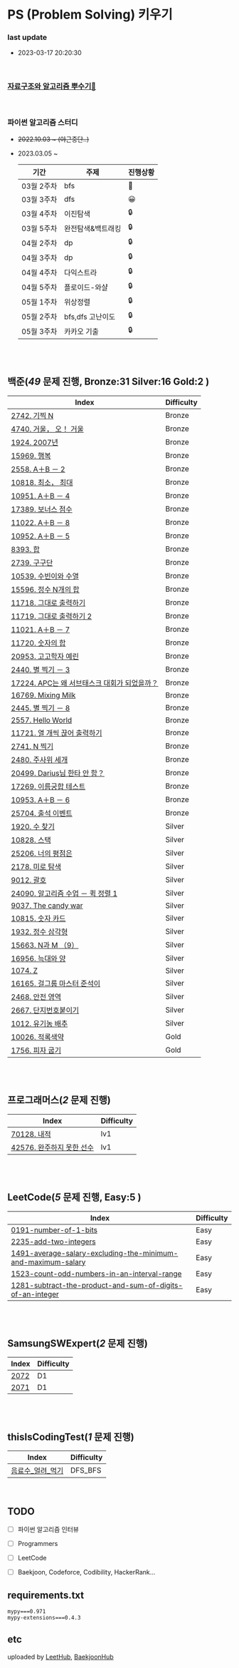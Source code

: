 

# PS (Problem Solving) 키우기


### last update
- 2023-03-17 20:20:30


</br>

### [자료구조와 알고리즘 뿌수기👊](https://www.notion.so/typeerror/e41b98ea18ae4db2b385558f2d018c9f)

</br>

### 파이썬 알고리즘 스터디
- ~~2022.10.03 ~  (야근중단..)~~
- 2023.03.05 ~ 

    |   기간   | 주제 | 진행상황 |
    | -------- | --- | ----- |
    | 03월 2주차 | bfs | 🧐 |
    | 03월 3주차 | dfs | 😀 |
    | 03월 4주차 | 이진탐색| 🔒 |
    | 03월 5주차 | 완전탐색&백트래킹 | 🔒 |
    | 04월 2주차 | dp | 🔒 |
    | 04월 3주차 | dp | 🔒 |
    | 04월 4주차 | 다익스트라 | 🔒 |
    | 04월 5주차 | 플로이드-와샬 | 🔒 |
    | 05월 1주차 |  위상정렬   | 🔒 |
    | 05월 2주차 |  bfs,dfs 고난이도  | 🔒 |
    | 05월 3주차 |  카카오 기출  | 🔒 |






</br></br>
 ## 백준(<i>49</i> 문제 진행, Bronze:31 Silver:16 Gold:2 ) </br>
 | Index | Difficulty |
 | ----- | ----- |
 | [2742. 기찍 N](./백준/Bronze/2742. 기찍 N/기찍 N.py) | Bronze |
 | [4740. 거울， 오！ 거울](./백준/Bronze/4740. 거울， 오！ 거울/거울， 오！ 거울.py) | Bronze |
 | [1924. 2007년](./백준/Bronze/1924. 2007년/2007년.py) | Bronze |
 | [15969. 행복](./백준/Bronze/15969. 행복/행복.py) | Bronze |
 | [2558. A＋B － 2](./백준/Bronze/2558. A＋B － 2/A＋B － 2.py) | Bronze |
 | [10818. 최소， 최대](./백준/Bronze/10818. 최소， 최대/최소， 최대.py) | Bronze |
 | [10951. A＋B － 4](./백준/Bronze/10951. A＋B － 4/A＋B － 4.py) | Bronze |
 | [17389. 보너스 점수](./백준/Bronze/17389. 보너스 점수/보너스 점수.py) | Bronze |
 | [11022. A＋B － 8](./백준/Bronze/11022. A＋B － 8/A＋B － 8.py) | Bronze |
 | [10952. A＋B － 5](./백준/Bronze/10952. A＋B － 5/A＋B － 5.py) | Bronze |
 | [8393. 합](./백준/Bronze/8393. 합/합.py) | Bronze |
 | [2739. 구구단](./백준/Bronze/2739. 구구단/구구단.py) | Bronze |
 | [10539. 수빈이와 수열](./백준/Bronze/10539. 수빈이와 수열/수빈이와 수열.py) | Bronze |
 | [15596. 정수 N개의 합](./백준/Bronze/15596. 정수 N개의 합/정수 N개의 합.py) | Bronze |
 | [11718. 그대로 출력하기](./백준/Bronze/11718. 그대로 출력하기/그대로 출력하기.py) | Bronze |
 | [11719. 그대로 출력하기 2](./백준/Bronze/11719. 그대로 출력하기 2/그대로 출력하기 2.py) | Bronze |
 | [11021. A＋B － 7](./백준/Bronze/11021. A＋B － 7/A＋B － 7.py) | Bronze |
 | [11720. 숫자의 합](./백준/Bronze/11720. 숫자의 합/숫자의 합.py) | Bronze |
 | [20953. 고고학자 예린](./백준/Bronze/20953. 고고학자 예린/고고학자 예린.py) | Bronze |
 | [2440. 별 찍기 － 3](./백준/Bronze/2440. 별 찍기 － 3/별 찍기 － 3.py) | Bronze |
 | [17224. APC는 왜 서브태스크 대회가 되었을까？](./백준/Bronze/17224. APC는 왜 서브태스크 대회가 되었을까？/APC는 왜 서브태스크 대회가 되었을까？.py) | Bronze |
 | [16769. Mixing Milk](./백준/Bronze/16769. Mixing Milk/Mixing Milk.py) | Bronze |
 | [2445. 별 찍기 － 8](./백준/Bronze/2445. 별 찍기 － 8/별 찍기 － 8.py) | Bronze |
 | [2557. Hello World](./백준/Bronze/2557. Hello World/Hello World.py) | Bronze |
 | [11721. 열 개씩 끊어 출력하기](./백준/Bronze/11721. 열 개씩 끊어 출력하기/열 개씩 끊어 출력하기.py) | Bronze |
 | [2741. N 찍기](./백준/Bronze/2741. N 찍기/N 찍기.py) | Bronze |
 | [2480. 주사위 세개](./백준/Bronze/2480. 주사위 세개/주사위 세개.py) | Bronze |
 | [20499. Darius님 한타 안 함？](./백준/Bronze/20499. Darius님 한타 안 함？/Darius님 한타 안 함？.py) | Bronze |
 | [17269. 이름궁합 테스트](./백준/Bronze/17269. 이름궁합 테스트/이름궁합 테스트.py) | Bronze |
 | [10953. A＋B － 6](./백준/Bronze/10953. A＋B － 6/A＋B － 6.py) | Bronze |
 | [25704. 출석 이벤트](./백준/Bronze/25704. 출석 이벤트/출석 이벤트.py) | Bronze |
 | [1920. 수 찾기](./백준/Silver/1920. 수 찾기/수 찾기.py) | Silver |
 | [10828. 스택](./백준/Silver/10828. 스택/스택.py) | Silver |
 | [25206. 너의 평점은](./백준/Silver/25206. 너의 평점은/너의 평점은.py) | Silver |
 | [2178. 미로 탐색](./백준/Silver/2178. 미로 탐색/미로 탐색.py) | Silver |
 | [9012. 괄호](./백준/Silver/9012. 괄호/괄호.py) | Silver |
 | [24090. 알고리즘 수업 － 퀵 정렬 1](./백준/Silver/24090. 알고리즘 수업 － 퀵 정렬 1/알고리즘 수업 － 퀵 정렬 1.py) | Silver |
 | [9037. The candy war](./백준/Silver/9037. The candy war/The candy war.py) | Silver |
 | [10815. 숫자 카드](./백준/Silver/10815. 숫자 카드/숫자 카드.py) | Silver |
 | [1932. 정수 삼각형](./백준/Silver/1932. 정수 삼각형/정수 삼각형.py) | Silver |
 | [15663. N과 M （9）](./백준/Silver/15663. N과 M （9）/N과 M （9）.py) | Silver |
 | [16956. 늑대와 양](./백준/Silver/16956. 늑대와 양/늑대와 양.py) | Silver |
 | [1074. Z](./백준/Silver/1074. Z/Z.py) | Silver |
 | [16165. 걸그룹 마스터 준석이](./백준/Silver/16165. 걸그룹 마스터 준석이/걸그룹 마스터 준석이.py) | Silver |
 | [2468. 안전 영역](./백준/Silver/2468. 안전 영역/안전 영역.py) | Silver |
 | [2667. 단지번호붙이기](./백준/Silver/2667. 단지번호붙이기/단지번호붙이기.py) | Silver |
 | [1012. 유기농 배추](./백준/Silver/1012. 유기농 배추/유기농 배추.py) | Silver |
 | [10026. 적록색약](./백준/Gold/10026. 적록색약/적록색약.py) | Gold |
 | [1756. 피자 굽기](./백준/Gold/1756. 피자 굽기/피자 굽기.py) | Gold |</br></br> 

</br></br>
 ## 프로그래머스(<i>2</i> 문제 진행) </br>
 | Index | Difficulty |
 | ----- | ----- |
 | [70128. 내적](./프로그래머스/lv1/70128. 내적/내적.py) | lv1 |
 | [42576. 완주하지 못한 선수](./프로그래머스/lv1/42576. 완주하지 못한 선수/완주하지 못한 선수.py) | lv1 |</br></br> 

</br></br>
 ## LeetCode(<i>5</i> 문제 진행, Easy:5 ) </br>
 | Index | Difficulty |
 | ----- | ----- |
 | [0191-number-of-1-bits](./LeetCode/Easy/0191-number-of-1-bits/0191-number-of-1-bits.py) | Easy |
 | [2235-add-two-integers](./LeetCode/Easy/2235-add-two-integers/2235-add-two-integers.py) | Easy |
 | [1491-average-salary-excluding-the-minimum-and-maximum-salary](./LeetCode/Easy/1491-average-salary-excluding-the-minimum-and-maximum-salary/1491-average-salary-excluding-the-minimum-and-maximum-salary.py) | Easy |
 | [1523-count-odd-numbers-in-an-interval-range](./LeetCode/Easy/1523-count-odd-numbers-in-an-interval-range/1523-count-odd-numbers-in-an-interval-range.py) | Easy |
 | [1281-subtract-the-product-and-sum-of-digits-of-an-integer](./LeetCode/Easy/1281-subtract-the-product-and-sum-of-digits-of-an-integer/1281-subtract-the-product-and-sum-of-digits-of-an-integer.py) | Easy |</br></br> 

</br></br>
 ## SamsungSWExpert(<i>2</i> 문제 진행) </br>
 | Index | Difficulty |
 | ----- | ----- |
 | [2072](./SamsungSWExpert/D1/2072/solution.py) | D1 |
 | [2071](./SamsungSWExpert/D1/2071/solution.py) | D1 |</br></br> 

</br></br>
 ## thisIsCodingTest(<i>1</i> 문제 진행) </br>
 | Index | Difficulty |
 | ----- | ----- |
 | [음료수_얼려_먹기](./thisIsCodingTest/DFS_BFS/음료수_얼려_먹기/음료수_얼려_먹기.py) | DFS_BFS |</br></br> 




<br/>


## TODO
- [ ] 파이썬 알고리즘 인터뷰
- [ ] Programmers
- [ ] LeetCode
- [ ] Baekjoon, Codeforce, Codibility, HackerRank...



## requirements.txt
```
mypy===0.971
mypy-extensions===0.4.3 

```

## etc
uploaded by [LeetHub](https://github.com/QasimWani/LeetHub), [BaekjoonHub](https://github.com/BaekjoonHub/BaekjoonHub)



